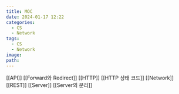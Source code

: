 ```yaml
---
title: MOC
date: 2024-01-17 12:22
categories:
  - CS
  - Network
tags:
  - CS
  - Network
image: 
path:
---
```

[[API]]
[[Forward와 Redirect]]
[[HTTP]]
[[HTTP 상태 코드]]
[[Network]]
[[REST]]
[[Server]]
[[Server의 분리]]